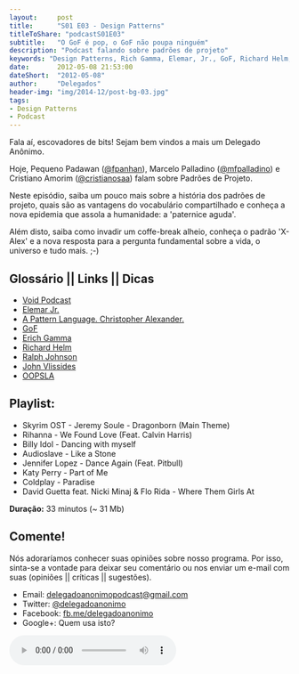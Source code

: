 ```yaml
---
layout:     post
title:      "S01 E03 - Design Patterns"
titleToShare: "podcastS01E03"
subtitle:   "O GoF é pop, o GoF não poupa ninguém"
description: "Podcast falando sobre padrões de projeto"
keywords: "Design Patterns, Rich Gamma, Elemar, Jr., GoF, Richard Helm, John Vlissides, Ralph Johnson"
date:       2012-05-08 21:53:00
dateShort:  "2012-05-08"
author:     "Delegados"
header-img: "img/2014-12/post-bg-03.jpg"
tags:
- Design Patterns
- Podcast
---
```


<p>Fala aí, escovadores de bits! Sejam bem vindos a mais um Delegado Anônimo.</p>
<p>Hoje, Pequeno Padawan (<a href="http://www.twitter.com/fpanhan">@fpanhan</a>), Marcelo Palladino (<a href="http://www.twitter.com/mfpalladino">@mfpalladino</a>) e Cristiano Amorim (<a href="http://www.twitter.com/cristianosaa">@cristianosaa</a>) falam sobre Padrões de Projeto.</p>
<p>Neste episódio, saiba um pouco mais sobre a história dos padrões de projeto, quais são as vantagens do vocabulário compartilhado e conheça a nova epidemia que assola a humanidade: a 'paternice aguda'.</p>
<p>Além disto, saiba como invadir um coffe-break alheio, conheça o padrão 'X-Alex' e a nova resposta para a pergunta fundamental sobre a vida, o universo e tudo mais. ;-)</p>
<h2 class="section-heading">Glossário || Links || Dicas</h2>
<ul>
    <li>
        <a href="http://voidpodcast.com/" target="_blank">Void Podcast</a>
    </li>
    <li>
        <a href="http://elemarjr.net/" target="_blank">Elemar Jr.</a>
    </li>
    <li>
        <a href="http://www.patternlanguage.com/" target="_blank">A Pattern Language. Christopher Alexander.</a>
    </li>
    <li>
        <a href="http://en.wikipedia.org/wiki/Design_Patterns" target="_blank">GoF</a>
    </li>
    <li>
        <a href="http://en.wikipedia.org/wiki/Erich_Gamma" target="_blank">Erich Gamma</a>
    </li>
    <li>
        <a href="http://c2.com/cgi/wiki?RichardHelm" target="_blank">Richard Helm</a>
    </li>
    <li>
        <a href="http://en.wikipedia.org/wiki/Ralph_Johnson_%28computer_scientist%29" target="_blank">Ralph Johnson</a>
    </li>
    <li>
        <a href="http://en.wikipedia.org/wiki/John_Vlissides" target="_blank">John Vlissides</a>
    </li>
    <li>
        <a href="http://en.wikipedia.org/wiki/OOPSLA" target="_blank">OOPSLA</a>
    </li>
</ul>
<h2 class="section-heading">Playlist:</h2>
<ul>
    <li>Skyrim OST - Jeremy Soule - Dragonborn (Main Theme)</li>
    <li>Rihanna - We Found Love (Feat. Calvin Harris)</li>
    <li>Billy Idol - Dancing with myself</li>
    <li>Audioslave - Like a Stone</li>
    <li>Jennifer Lopez - Dance Again (Feat. Pitbull)</li>
    <li>Katy Perry - Part of Me</li>
    <li>Coldplay - Paradise</li>
    <li>David Guetta feat. Nicki Minaj &amp; Flo Rida - Where Them Girls At</li>
</ul>

<p><strong>Duração:</strong> 33 minutos (~ 31 Mb)</p>

<h2 class="section-heading">Comente!</h2>
<p>
    Nós adoraríamos conhecer suas opiniões sobre nosso programa. Por isso, sinta-se a vontade para deixar seu comentário ou nos enviar um e-mail com suas (opiniões || críticas || sugestões).
</p>
<ul>
    <li>Email: <a href="mailto:delegadoanonimopodcast@gmail.com">delegadoanonimopodcast@gmail.com</a></li>
    <li>Twitter: <a href="http://www.twitter.com/delegadoanonimo">@delegadoanonimo</a></li>
    <li>Facebook: <a href="http://www.facebook.com/delegadoanonimo">fb.me/delegadoanonimo</a></li>
    <li>Google+: Quem usa isto?</li>
</ul>
<p>
    <audio controls>
        <source src="http://media.blubrry.com/delegadoanonimo/www.archive.org/download/S01E03-PadresDeProjeto/03DelegadoAnonimoS01E03-DesignPatterns.mp3" type="audio/mpeg">
        Aparentemente seu browser não suporta áudio.
    </audio>
</p>